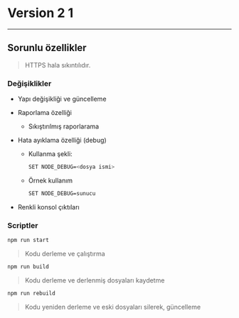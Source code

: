 # Version 2 1

---------

## Sorunlu özellikler

> HTTPS hala sıkıntılıdır.

### Değişiklikler

* Yapı değişikliği ve güncelleme

* Raporlama özelliği

  * Sıkıştırılmış raporlarama

* Hata ayıklama özelliği (debug)

  * Kullanma şekli:
    ```bash
    SET NODE_DEBUG=<dosya ismi>
    ```
  * Örnek kullanım
    ```bash
    SET NODE_DEBUG=sunucu
    ```

* Renkli konsol çıktıları

### Scriptler

```bash
npm run start
```

> Kodu derleme ve çalıştırma

```bash
npm run build
```

> Kodu derleme ve derlenmiş dosyaları kaydetme

```bash
npm run rebuild
```

> Kodu yeniden derleme ve eski dosyaları silerek, güncelleme
